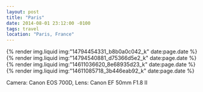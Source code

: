 ```yaml
---
layout: post
title: "Paris"
date: 2014-08-01 23:12:00 -0100
tags: travel
location: "Paris, France"
---
```


{% render img.liquid img:"14794454331_b8b0a0c042_k" date:page.date %}
{% render img.liquid img:"14794540881_d75366d5e2_k" date:page.date %}
{% render img.liquid img:"14611036620_8e68935d23_k" date:page.date %}
{% render img.liquid img:"14611085718_3b446eab92_k" date:page.date %}

Camera: Canon EOS 700D, Lens: Canon EF 50mm F1.8 II
